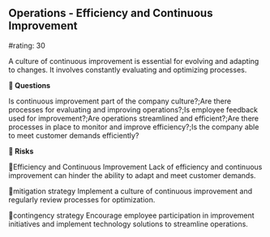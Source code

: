 

## Operations - Efficiency and Continuous Improvement

#rating: 30


A culture of continuous improvement is essential for evolving and adapting to changes. It involves constantly evaluating and optimizing processes.

**💭 Questions**

Is continuous improvement part of the company culture?;Are there processes for evaluating and improving operations?;Is employee feedback used for improvement?;Are operations streamlined and efficient?;Are there processes in place to monitor and improve efficiency?;Is the company able to meet customer demands efficiently?

**🚨 Risks**

🚨Efficiency and Continuous Improvement
Lack of efficiency and continuous improvement can hinder the ability to adapt and meet customer demands.

🚨mitigation strategy
Implement a culture of continuous improvement and regularly review processes for optimization.

🚨contingency strategy
Encourage employee participation in improvement initiatives and implement technology solutions to streamline operations.




